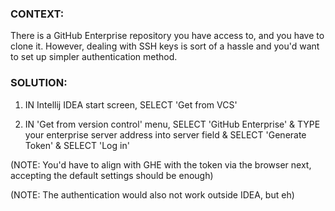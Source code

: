 ### CONTEXT:

There is a GitHub Enterprise repository you have access to, and you have to clone it. 
However, dealing with SSH keys is sort of a hassle and you'd want to set up simpler authentication method.

### SOLUTION:

1. IN Intellij IDEA start screen, 
    SELECT 'Get from VCS'
    
2. IN 'Get from version control' menu,
    SELECT 'GitHub Enterprise' & TYPE your enterprise server address into server field & SELECT 'Generate Token' & SELECT 'Log in'


(NOTE: You'd have to align with GHE with the token via the browser next, accepting the default settings should be enough)

(NOTE: The authentication would also not work outside IDEA, but eh)
